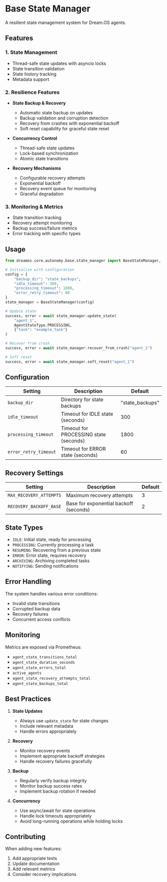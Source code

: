 # Base State Manager

A resilient state management system for Dream.OS agents.

## Features

### 1. State Management
- Thread-safe state updates with asyncio locks
- State transition validation
- State history tracking
- Metadata support

### 2. Resilience Features
- **State Backup & Recovery**
  - Automatic state backup on updates
  - Backup validation and corruption detection
  - Recovery from crashes with exponential backoff
  - Soft reset capability for graceful state reset

- **Concurrency Control**
  - Thread-safe state updates
  - Lock-based synchronization
  - Atomic state transitions

- **Recovery Mechanisms**
  - Configurable recovery attempts
  - Exponential backoff
  - Recovery event queue for monitoring
  - Graceful degradation

### 3. Monitoring & Metrics
- State transition tracking
- Recovery attempt monitoring
- Backup success/failure metrics
- Error tracking with specific types

## Usage

```python
from dreamos.core.autonomy.base.state_manager import BaseStateManager, AgentStateType

# Initialize with configuration
config = {
    "backup_dir": "state_backups",
    "idle_timeout": 300,
    "processing_timeout": 1800,
    "error_retry_timeout": 60
}
state_manager = BaseStateManager(config)

# Update state
success, error = await state_manager.update_state(
    "agent_1",
    AgentStateType.PROCESSING,
    {"task": "example_task"}
)

# Recover from crash
success, error = await state_manager.recover_from_crash("agent_1")

# Soft reset
success, error = await state_manager.soft_reset("agent_1")
```

## Configuration

| Setting | Description | Default |
|---------|-------------|---------|
| `backup_dir` | Directory for state backups | "state_backups" |
| `idle_timeout` | Timeout for IDLE state (seconds) | 300 |
| `processing_timeout` | Timeout for PROCESSING state (seconds) | 1800 |
| `error_retry_timeout` | Timeout for ERROR state (seconds) | 60 |

## Recovery Settings

| Setting | Description | Default |
|---------|-------------|---------|
| `MAX_RECOVERY_ATTEMPTS` | Maximum recovery attempts | 3 |
| `RECOVERY_BACKOFF_BASE` | Base for exponential backoff (seconds) | 2 |

## State Types

- `IDLE`: Initial state, ready for processing
- `PROCESSING`: Currently processing a task
- `RESUMING`: Recovering from a previous state
- `ERROR`: Error state, requires recovery
- `ARCHIVING`: Archiving completed tasks
- `NOTIFYING`: Sending notifications

## Error Handling

The system handles various error conditions:
- Invalid state transitions
- Corrupted backup data
- Recovery failures
- Concurrent access conflicts

## Monitoring

Metrics are exposed via Prometheus:
- `agent_state_transitions_total`
- `agent_state_duration_seconds`
- `agent_state_errors_total`
- `active_agents`
- `agent_state_recovery_attempts_total`
- `agent_state_backups_total`

## Best Practices

1. **State Updates**
   - Always use `update_state` for state changes
   - Include relevant metadata
   - Handle errors appropriately

2. **Recovery**
   - Monitor recovery events
   - Implement appropriate backoff strategies
   - Handle recovery failures gracefully

3. **Backup**
   - Regularly verify backup integrity
   - Monitor backup success rates
   - Implement backup rotation if needed

4. **Concurrency**
   - Use async/await for state operations
   - Handle lock timeouts appropriately
   - Avoid long-running operations while holding locks

## Contributing

When adding new features:
1. Add appropriate tests
2. Update documentation
3. Add relevant metrics
4. Consider recovery implications 